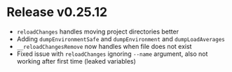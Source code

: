 # Release v0.25.12

- `reloadChanges` handles moving project directories better
- Adding `dumpEnvironmentSafe` and `dumpEnvironment` and `dumpLoadAverages`
- `__reloadChangesRemove` now handles when file does not exist
- Fixed issue with `reloadChanges` ignoring `--name` argument, also not working after first time (leaked variables)
